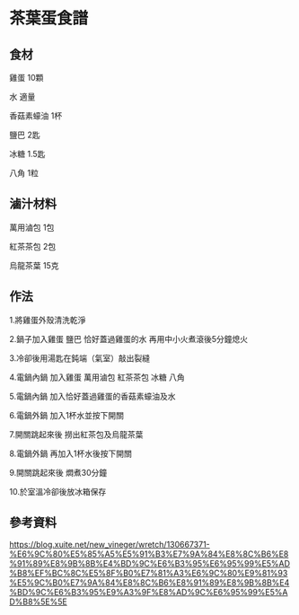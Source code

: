 # 茶葉蛋食譜

## 食材

雞蛋 10顆

水 適量

香菇素蠔油 1杯

鹽巴 2匙

冰糖 1.5匙

八角 1粒

## 滷汁材料

萬用滷包 1包

紅茶茶包 2包

烏龍茶葉 15克

## 作法

1.將雞蛋外殼清洗乾淨

2.鍋子加入雞蛋 鹽巴 恰好蓋過雞蛋的水 再用中小火煮滾後5分鐘熄火

3.冷卻後用湯匙在鈍端（氣室）敲出裂縫

4.電鍋內鍋 加入雞蛋 萬用滷包 紅茶茶包 冰糖 八角

5.電鍋內鍋 加入恰好蓋過雞蛋的香菇素蠔油及水

6.電鍋外鍋 加入1杯水並按下開關

7.開關跳起來後 撈出紅茶包及烏龍茶葉

8.電鍋外鍋 再加入1杯水後按下開關

9.開關跳起來後 燜煮30分鐘

10.於室溫冷卻後放冰箱保存

## 參考資料

<https://blog.xuite.net/new_vineger/wretch/130667371-%E6%9C%80%E5%85%A5%E5%91%B3%E7%9A%84%E8%8C%B6%E8%91%89%E8%9B%8B%E4%BD%9C%E6%B3%95%E6%95%99%E5%AD%B8%EF%BC%8C%E5%8F%B0%E7%81%A3%E6%9C%80%E9%81%93%E5%9C%B0%E7%9A%84%E8%8C%B6%E8%91%89%E8%9B%8B%E4%BD%9C%E6%B3%95%E9%A3%9F%E8%AD%9C%E6%95%99%E5%AD%B8%5E%5E>
